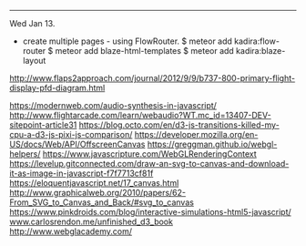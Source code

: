 -----------------------------
Wed Jan 13.

- create multiple pages - using FlowRouter.
$ meteor add kadira:flow-router
$ meteor add blaze-html-templates
$ meteor add kadira:blaze-layout

http://www.flaps2approach.com/journal/2012/9/9/b737-800-primary-flight-display-pfd-diagram.html

https://modernweb.com/audio-synthesis-in-javascript/
http://www.flightarcade.com/learn/webaudio?WT.mc_id=13407-DEV-sitepoint-article31
https://blog.octo.com/en/d3-js-transitions-killed-my-cpu-a-d3-js-pixi-js-comparison/
https://developer.mozilla.org/en-US/docs/Web/API/OffscreenCanvas
https://greggman.github.io/webgl-helpers/
https://www.javascripture.com/WebGLRenderingContext
https://levelup.gitconnected.com/draw-an-svg-to-canvas-and-download-it-as-image-in-javascript-f7f7713cf81f
https://eloquentjavascript.net/17_canvas.html
http://www.graphicalweb.org/2010/papers/62-From_SVG_to_Canvas_and_Back/#svg_to_canvas
https://www.pinkdroids.com/blog/interactive-simulations-html5-javascript/
www.carlosrendon.me/unfinished_d3_book
http://www.webglacademy.com/
